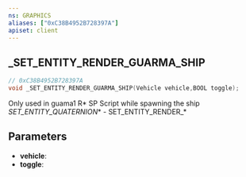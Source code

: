 ```yaml
---
ns: GRAPHICS
aliases: ["0xC38B4952B728397A"]
apiset: client
---
```

## _SET_ENTITY_RENDER_GUARMA_SHIP

```c
// 0xC38B4952B728397A
void _SET_ENTITY_RENDER_GUARMA_SHIP(Vehicle vehicle,BOOL toggle);
```

Only used in guama1 R* SP Script while spawning the ship
_SET_ENTITY_QUATERNION_* - SET_ENTITY_RENDER_*

## Parameters
* **vehicle**:
* **toggle**:



